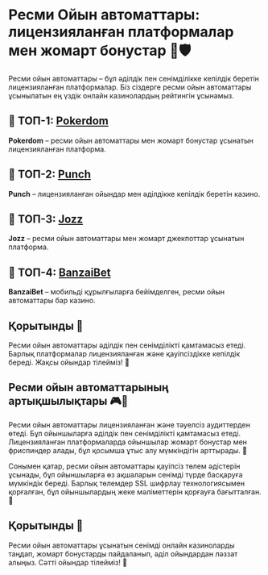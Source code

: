 # Ресми Ойын автоматтары: лицензияланған платформалар мен жомарт бонустар 🎰🛡️

Ресми ойын автоматтары – бұл әділдік пен сенімділікке кепілдік беретін лицензияланған платформалар. Біз сіздерге ресми ойын автоматтары ұсынылатын ең үздік онлайн казинолардың рейтингін ұсынамыз.

## 🏅 ТОП-1: [Pokerdom](https://brandplay.link/4k77v2yx)

**Pokerdom** – ресми ойын автоматтары мен жомарт бонустар ұсынатын лицензияланған платформа. 

## 💸 ТОП-2: [Punch](https://betpunch1.com/d638d6d39)

**Punch** – лицензияланған ойындар мен әділдікке кепілдік беретін казино. 

## 🎯 ТОП-3: [Jozz](https://tk435zi5i9.com/alt/jozz/registration?e8250665e216213938eeaefaf3e61c0a)

**Jozz** – ресми ойын автоматтары мен жомарт джекпоттар ұсынатын платформа. 

## 📲 ТОП-4: [BanzaiBet](https://bnzstr009.com/e9rVJ)

**BanzaiBet** – мобильді құрылғыларға бейімделген, ресми ойын автоматтары бар казино. 

## Қорытынды 🥳

Ресми ойын автоматтары әділдік пен сенімділікті қамтамасыз етеді. Барлық платформалар лицензияланған және қауіпсіздікке кепілдік береді. Жақсы ойындар тілейміз! 🎉

## Ресми ойын автоматтарының артықшылықтары 🎮🎁

Ресми ойын автоматтары лицензияланған және тәуелсіз аудиттерден өтеді. Бұл ойыншыларға әділдік пен сенімділікті қамтамасыз етеді. Лицензияланған платформаларда ойыншылар жомарт бонустар мен фриспиндер алады, бұл қосымша ұтыс алу мүмкіндігін арттырады. 🎰

Сонымен қатар, ресми ойын автоматтары қауіпсіз төлем әдістерін ұсынады, бұл ойыншыларға өз ақшаларын сенімді түрде басқаруға мүмкіндік береді. Барлық төлемдер SSL шифрлау технологиясымен қорғалған, бұл ойыншылардың жеке мәліметтерін қорғауға бағытталған. 🔐

## Қорытынды 🌟

Ресми ойын автоматтары ұсынатын сенімді онлайн казиноларды таңдап, жомарт бонустарды пайдаланып, әділ ойындардан ләззат алыңыз. Сәтті ойындар тілейміз! 🎉
